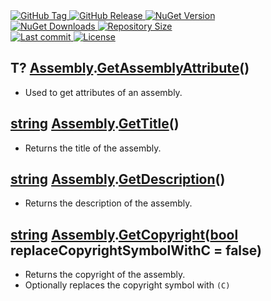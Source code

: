 <a href="https://github.com/TJC-Tools/TJC.AssemblyExtensions/tags">
  <img alt="GitHub Tag" src="https://img.shields.io/github/v/tag/TJC-Tools/TJC.AssemblyExtensions?style=for-the-badge&logo=tag&logoColor=white&labelColor=24292f&color=blue" />
</a>

<a href="https://github.com/TJC-Tools/TJC.AssemblyExtensions/releases/latest">
  <img alt="GitHub Release" src="https://img.shields.io/github/v/release/TJC-Tools/TJC.AssemblyExtensions?style=for-the-badge&logo=starship&logoColor=D9E0EE&labelColor=302D41&&color=green&include_prerelease&sort=semver" />
</a>

<a href="https://www.nuget.org/packages/TJC.AssemblyExtensions">
  <img alt="NuGet Version" src="https://img.shields.io/nuget/v/TJC.AssemblyExtensions?style=for-the-badge&logo=nuget&logoColor=white&labelColor=004880&color=blue" />
</a>

<br/>

<a href="https://www.nuget.org/packages/TJC.AssemblyExtensions">
  <img alt="NuGet Downloads" src="https://img.shields.io/nuget/dt/TJC.AssemblyExtensions?style=for-the-badge&logo=nuget&logoColor=white&labelColor=004880&color=yellow" />
</a>

<a href="https://github.com/TJC-Tools/TJC.AssemblyExtensions">
  <img alt="Repository Size" src="https://img.shields.io/github/repo-size/TJC-Tools/TJC.AssemblyExtensions?style=for-the-badge&logo=files&logoColor=white&labelColor=24292f&color=orange" />
</a>

<br/>

<a href="https://www.nuget.org/packages/TJC.AssemblyExtensions">
  <img alt="Last commit" src="https://img.shields.io/github/last-commit/TJC-Tools/TJC.AssemblyExtensions?style=for-the-badge&logo=git&logoColor=D9E0EE&labelColor=302D41&color=mediumpurple"/>
</a>

<a href="LICENSE">
  <img alt="License" src="https://img.shields.io/github/license/TJC-Tools/TJC.AssemblyExtensions.svg?style=for-the-badge&logo=balance-scale&logoColor=white&labelColor=333333&color=blueviolet" />
</a>

## T? [Assembly](https://learn.microsoft.com/en-us/dotnet/api/system.reflection.assembly?view=net-8.0).[GetAssemblyAttribute](./TJC.AssemblyExtensions/Attributes/AttributeExtensions.cs)()
- Used to get attributes of an assembly.

## [string](https://learn.microsoft.com/en-us/dotnet/api/system.string?view=net-8.0) [Assembly](https://learn.microsoft.com/en-us/dotnet/api/system.reflection.assembly?view=net-8.0).[GetTitle](./TJC.AssemblyExtensions/Attributes/CommonAttributesExtensions.cs)()
- Returns the title of the assembly.

## [string](https://learn.microsoft.com/en-us/dotnet/api/system.string?view=net-8.0) [Assembly](https://learn.microsoft.com/en-us/dotnet/api/system.reflection.assembly?view=net-8.0).[GetDescription](./TJC.AssemblyExtensions/Attributes/CommonAttributesExtensions.cs)()
- Returns the description of the assembly.

## [string](https://learn.microsoft.com/en-us/dotnet/api/system.string?view=net-8.0) [Assembly](https://learn.microsoft.com/en-us/dotnet/api/system.reflection.assembly?view=net-8.0).[GetCopyright](./TJC.AssemblyExtensions/Attributes/CommonAttributesExtensions.cs)([bool](https://learn.microsoft.com/en-us/dotnet/csharp/language-reference/builtin-types/bool) replaceCopyrightSymbolWithC = false)
- Returns the copyright of the assembly.
- Optionally replaces the copyright symbol with `(C)`
